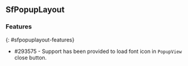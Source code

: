 ## SfPopupLayout

### Features
{: #sfpopuplayout-features}

* \#293575 - Support has been provided to load font icon in `PopupView` close button.